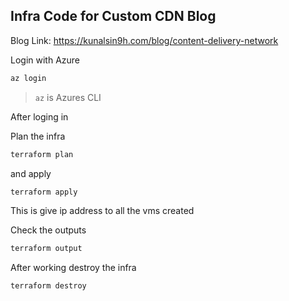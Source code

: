 ## Infra Code for Custom CDN Blog

Blog Link: https://kunalsin9h.com/blog/content-delivery-network

Login with Azure

```bash
az login
```

> `az` is Azures CLI

After loging in

Plan the infra

```bash
terraform plan
```

and apply

```bash
terraform apply
```

This is give ip address to all the vms created

Check the outputs 

```bash
terraform output
```

After working destroy the infra

```bash
terraform destroy
```